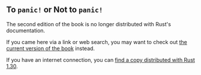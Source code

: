 ## To `panic!` or Not to `panic!`

The second edition of the book is no longer distributed with Rust's documentation.

If you came here via a link or web search, you may want to check out [the current
version of the book](/src/ch09-03-to-panic-or-not-to-panic.md) instead.

If you have an internet connection, you can [find a copy distributed with
Rust
1.30](https://doc.rust-lang.org/1.30.0/book/second-edition/ch09-03-to-panic-or-not-to-panic.html).